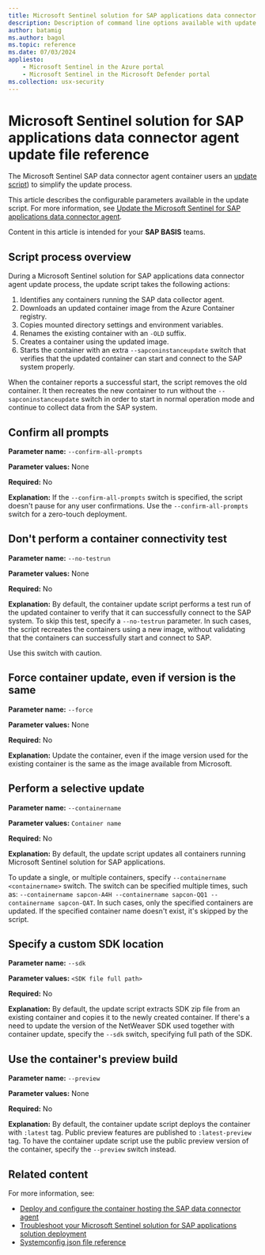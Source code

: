 ```yaml
---
title: Microsoft Sentinel solution for SAP applications data connector agent update file reference
description: Description of command line options available with update deployment script
author: batamig
ms.author: bagol
ms.topic: reference
ms.date: 07/03/2024
appliesto:
    - Microsoft Sentinel in the Azure portal
    - Microsoft Sentinel in the Microsoft Defender portal
ms.collection: usx-security
---
```


# Microsoft Sentinel solution for SAP applications data connector agent update file reference

The Microsoft Sentinel SAP data connector agent container users an [update script](https://github.com/Azure/Azure-Sentinel/tree/master/Solutions/SAP)) to simplify the update process. 

This article describes the configurable parameters available in the update script. For more information, see [Update the Microsoft Sentinel for SAP applications data connector agent](update-sap-data-connector.md).

Content in this article is intended for your **SAP BASIS** teams.

## Script process overview

During a Microsoft Sentinel solution for SAP applications data connector agent update process, the update script takes the following actions:

1. Identifies any containers running the SAP data collector agent.
1. Downloads an updated container image from the Azure Container registry.
1. Copies mounted directory settings and environment variables.
1. Renames the existing container with an `-OLD` suffix.
1. Creates a container using the updated image.
1. Starts the container with an extra `--sapconinstanceupdate` switch that verifies that the updated container can start and connect to the SAP system properly.

When the container reports a successful start, the script removes the old container. It then recreates the new container to run without the `--sapconinstanceupdate` switch in order to start in normal operation mode and continue to collect data from the SAP system.

## Confirm all prompts

**Parameter name:** `--confirm-all-prompts`

**Parameter values:** None

**Required:** No

**Explanation:** If the `--confirm-all-prompts` switch is specified, the script doesn't pause for any user confirmations. Use the `--confirm-all-prompts` switch for a zero-touch deployment.


## Don't perform a container connectivity test

**Parameter name:** `--no-testrun`

**Parameter values:** None

**Required:** No

**Explanation:** By default, the container update script performs a test run of the updated container to verify that it can successfully connect to the SAP system. To skip this test, specify a `--no-testrun` parameter. In such cases, the script recreates the containers using a new image, without validating that the containers can successfully start and connect to SAP. 

Use this switch with caution.


## Force container update, even if version is the same

**Parameter name:** `--force`

**Parameter values:** None

**Required:** No

**Explanation:** Update the container, even if the image version used for the existing container is the same as the image available from Microsoft.

## Perform a selective update

**Parameter name:** `--containername`

**Parameter values:** `Container name`

**Required:** No

**Explanation:** By default, the update script updates all containers running Microsoft Sentinel solution for SAP applications. 

To update a single, or multiple containers, specify `--containername <containername>` switch. The switch can be specified multiple times, such as: `--containername sapcon-A4H --containername sapcon-QQ1 --containername sapcon-QAT`. In such cases, only the specified containers are updated. If the specified container name doesn't exist, it's skipped by the script.

## Specify a custom SDK location

**Parameter name:** `--sdk`

**Parameter values:** `<SDK file full path>`

**Required:** No

**Explanation:** By default, the update script extracts SDK zip file from an existing container and copies it to the newly created container. If there's a need to update the version of the NetWeaver SDK used together with container update, specify the `--sdk` switch, specifying full path of the SDK.

## Use the container's preview build

**Parameter name:** `--preview`

**Parameter values:** None

**Required:** No

**Explanation:** By default, the container update script deploys the container with `:latest` tag. Public preview features are published to `:latest-preview` tag. To have the container update script use the public preview version of the container, specify the `--preview` switch instead.

## Related content

For more information, see:

- [Deploy and configure the container hosting the SAP data connector agent](deploy-data-connector-agent-container.md)
- [Troubleshoot your Microsoft Sentinel solution for SAP applications solution deployment](sap-deploy-troubleshoot.md)
- [Systemconfig.json file reference](reference-systemconfig-json.md)
